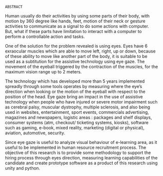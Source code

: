                                                                         ABSTRACT

Human usually do their activities by using some parts of their body, with motion by 360 degree like hands, feet, motion of their neck or gesture activities to communicate as a signal to do some actions with computer. But, what if these parts have limitation to interact with a computer to perform a controllable action and tasks.

One of the solution for the problem revealed is using eyes. Eyes have 6 exraocular muscles which are able to move left, right, up or down, because of these ability to move like another part of the body, it is suitable to be used as a subtitution for the assistive technology using eye gaze. The movement of the eyeball triggered by the contraction of the muscles, for the maximum vision range up to 2 meters.

The technology which has developed more than 5 years implemented spreadly through some tools operates by measuring where the eye’s direction when looking or the motion of the eyeball with respect to the position of the head. Eye gaze bring an impact in the use of assistive technology when people who have injured or severe motor impairment such as cerebral palsy, muscular dystrophy, multiple sclerosis,  and also being used in websites, entertainment, sport events, commercials advertising, magazines and newspapers, logistic areas : packages and shelf displays, consumer systems (atm, checkout/ ticketing systems, kiosks), software such as gaming, e-book, mixed reality, marketing (digital or physical), aviation,  automotive, security.

Since eye gaze is useful to analyze visual behaviour of e-learning area, as it useful to be implemented in human resource recruitment process. The objective of this research is to provide some methodology to support the hiring process through eyes direction, measuring learning capabilities of the candidate and create prototype software as a product of this research using unity and python.
